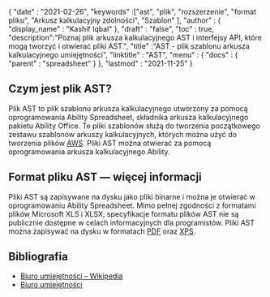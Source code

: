 {
  "date" : "2021-02-26",
  "keywords" :["ast", "plik", "rozszerzenie", "format pliku", "Arkusz kalkulacyjny zdolności", "Szablon" ],
  "author" : {
    "display_name" : "Kashif Iqbal"
},
  "draft" : "false",
  "toc" : true,
  "description":"Poznaj plik arkusza kalkulacyjnego AST i interfejsy API, które mogą tworzyć i otwierać pliki AST.",
  "title" :"AST - plik szablonu arkusza kalkulacyjnego umiejętności",
  "linktitle" : "AST",
  "menu" : {
    "docs" : {
      "parent" : "spreadsheet"
}
},
  "lastmod" : "2021-11-25"
}

## Czym jest plik AST?

Plik AST to plik szablonu arkusza kalkulacyjnego utworzony za pomocą oprogramowania Ability Spreadsheet, składnika arkusza kalkulacyjnego pakietu Ability Office. Te pliki szablonów służą do tworzenia początkowego zestawu szablonów arkuszy kalkulacyjnych, których można użyć do tworzenia plików [AWS](/pl/spreadsheet/aws/). Pliki AST można otwierać za pomocą oprogramowania arkusza kalkulacyjnego Ability.

## Format pliku AST — więcej informacji

Pliki AST są zapisywane na dysku jako pliki binarne i można je otwierać w oprogramowaniu Ability Spreadsheet. Mimo pełnej zgodności z formatami plików Microsoft XLS i XLSX, specyfikacje formatu plików AST nie są publicznie dostępne w celach informacyjnych dla programistów. Pliki AST można zapisywać na dysku w formatach [PDF](/pl/pdf/) oraz [XPS](/pl/page-description-language/xps/).

## Bibliografia ##

* [Biuro umiejętności – Wikipedia](https://en.wikipedia.org/wiki/Ability_Office)
* [Biuro umiejętności](https://www.ability.com/en/home/home)

